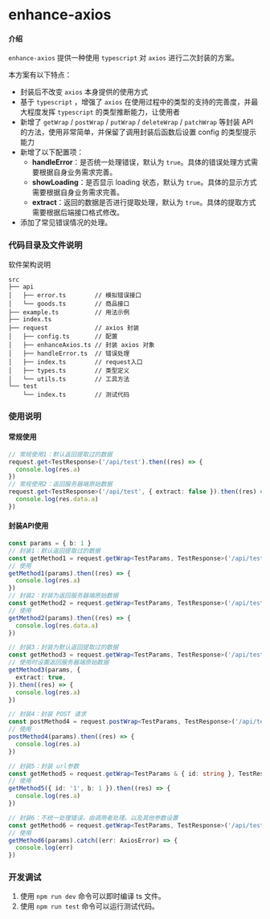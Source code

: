 # enhance-axios

#### 介绍

`enhance-axios` 提供一种使用 `typescript` 对 `axios` 进行二次封装的方案。

本方案有以下特点：

- 封装后不改变 `axios` 本身提供的使用方式
- 基于 `typescript` ，增强了 `axios` 在使用过程中的类型的支持的完善度，并最大程度发挥 `typescript` 的类型推断能力，让使用者
- 新增了 `getWrap` / `postWrap` / `putWrap` / `deleteWrap` / `patchWrap` 等封装 API 的方法，使用非常简单，并保留了调用封装后函数后设置 config 的类型提示能力
- 新增了以下配置项：
  - **handleError**：是否统一处理错误，默认为 `true`。具体的错误处理方式需要根据自身业务需求完善。
  - **showLoading**：是否显示 loading 状态，默认为 `true`。具体的显示方式需要根据自身业务需求完善。
  - **extract**：返回的数据是否进行提取处理，默认为 `true`。具体的提取方式需要根据后端接口格式修改。
- 添加了常见错误情况的处理。

### 代码目录及文件说明

软件架构说明

```text
src
├── api
│   ├── error.ts        // 模拟错误接口
│   └── goods.ts        // 商品接口
├── example.ts          // 用法示例
├── index.ts
├── request             // axios 封装
│   ├── config.ts       // 配置
│   ├── enhanceAxios.ts // 封装 axios 对象
│   ├── handleError.ts  // 错误处理
│   ├── index.ts        // request入口
│   ├── types.ts        // 类型定义
│   └── utils.ts        // 工具方法
└── test
    └── index.ts        // 测试代码
```

### 使用说明

#### 常规使用

```ts
// 常规使用1：默认返回提取过的数据
request.get<TestResponse>('/api/test').then((res) => {
  console.log(res.a)
})
// 常规使用2：返回服务器端原始数据
request.get<TestResponse>('/api/test', { extract: false }).then((res) => {
  console.log(res.data.a)
})
```

#### 封装API使用

```ts
const params = { b: 1 }
// 封装1：默认返回提取过的数据
const getMethod1 = request.getWrap<TestParams, TestResponse>('/api/test')
// 使用
getMethod1(params).then((res) => {
  console.log(res.a)
})
// 封装2：封装为返回服务器端原始数据
const getMethod2 = request.getWrap<TestParams, TestResponse>('/api/test', { extract: false })
// 使用
getMethod2(params).then((res) => {
  console.log(res.data.a)
})

// 封装3：封装为默认返回提取过的数据
const getMethod3 = request.getWrap<TestParams, TestResponse>('/api/test')
// 使用时设置返回服务器端原始数据
getMethod3(params, {
  extract: true,
}).then((res) => {
  console.log(res.a)
})

// 封装4：封装 POST 请求
const postMethod4 = request.postWrap<TestParams, TestResponse>('/api/test')
// 使用
postMethod4(params).then((res) => {
  console.log(res.a)
})

// 封装5：封装 url参数
const getMethod5 = request.getWrap<TestParams & { id: string }, TestResponse>('/api/test/{id}')
// 使用
getMethod5({ id: '1', b: 1 }).then((res) => {
  console.log(res.a)
})

// 封装6：不统一处理错误，由调用者处理。以及其他参数设置
const getMethod6 = request.getWrap<TestParams, TestResponse>('/api/test', { handleError: false, showLoading: false })
// 使用
getMethod6(params).catch((err: AxiosError) => {
  console.log(err)
})
```

### 开发调试

1. 使用 `npm run dev` 命令可以即时编译 ts 文件。
2. 使用 `npm run test` 命令可以运行测试代码。
